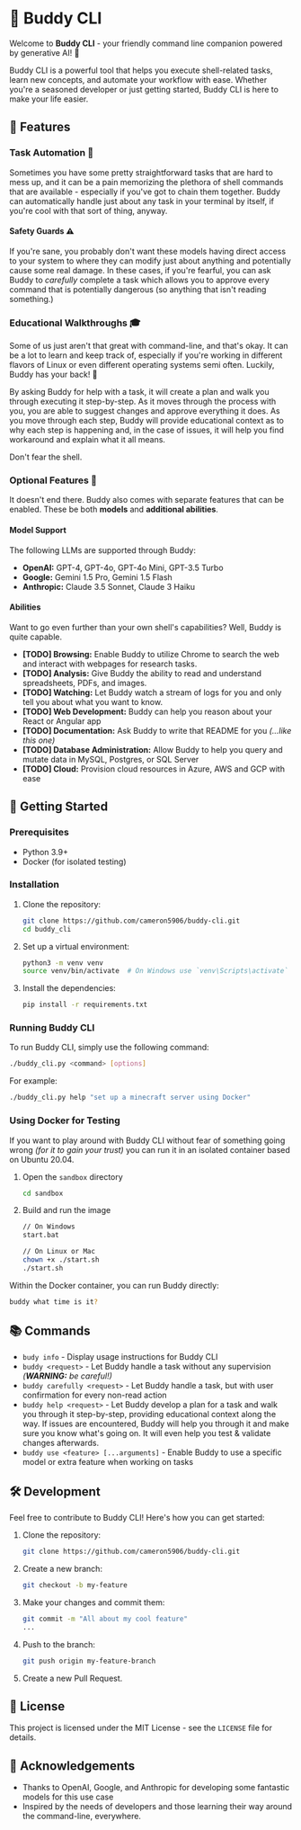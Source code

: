 # 🚀 Buddy CLI

Welcome to **Buddy CLI** - your friendly command line companion powered by generative AI! 🌟

Buddy CLI is a powerful tool that helps you execute shell-related tasks, learn new concepts, and automate your workflow with ease. Whether you're a seasoned developer or just getting started, Buddy CLI is here to make your life easier.



## 🌟 Features

### Task Automation 🤖

Sometimes you have some pretty straightforward tasks that are hard to mess up, and it can be a pain memorizing the plethora of shell commands that are available - especially if you've got to chain them together. Buddy can automatically handle just about any task in your terminal by itself, if you're cool with that sort of thing, anyway.

#### Safety Guards ⚠️

If you're sane, you probably don't want these models having direct access to your system to where they can modify just about anything and potentially cause some real damage. In these cases, if you're fearful, you can ask Buddy to *carefully* complete a task which allows you to approve every command that is potentially dangerous (so anything that isn't reading something.)

### Educational Walkthroughs 🎓

Some of us just aren't that great with command-line, and that's okay. It can be a lot to learn and keep track of, especially if you're working in different flavors of Linux or even different operating systems semi often. Luckily, Buddy has your back! 👏

By asking Buddy for help with a task, it will create a plan and walk you through executing it step-by-step. As it moves through the process with you, you are able to suggest changes and approve everything it does. As you move through each step, Buddy will provide educational context as to why each step is happening and, in the case of issues, it will help you find workaround and explain what it all means.

Don't fear the shell.

### Optional Features 🎫

It doesn't end there. Buddy also comes with separate features that can be enabled. These be both **models** and **additional abilities**.

#### Model Support

The following LLMs are supported through Buddy:

- **OpenAI:** GPT-4, GPT-4o, GPT-4o Mini, GPT-3.5 Turbo
- **Google:** Gemini 1.5 Pro, Gemini 1.5 Flash
- **Anthropic:** Claude 3.5 Sonnet, Claude 3 Haiku

#### Abilities

Want to go even further than your own shell's capabilities? Well, Buddy is quite capable.

- **[TODO] Browsing:** Enable Buddy to utilize Chrome to search the web and interact with webpages for research tasks.
- **[TODO] Analysis:** Give Buddy the ability to read and understand spreadsheets, PDFs, and images.
- **[TODO] Watching:** Let Buddy watch a stream of logs for you and only tell you about what you want to know.
- **[TODO] Web Development:** Buddy can help you reason about your React or Angular app
- **[TODO] Documentation:** Ask Buddy to write that README for you *(...like this one)* 
- **[TODO] Database Administration:** Allow Buddy to help you query and mutate data in MySQL, Postgres, or SQL Server
- **[TODO] Cloud:** Provision cloud resources in Azure, AWS and GCP with ease



## 🚀 Getting Started

### Prerequisites

- Python 3.9+
- Docker (for isolated testing)

### Installation

1. Clone the repository:
    ```sh
    git clone https://github.com/cameron5906/buddy-cli.git
    cd buddy_cli
    ```

2. Set up a virtual environment:
    ```sh
    python3 -m venv venv
    source venv/bin/activate  # On Windows use `venv\Scripts\activate`
    ```

3. Install the dependencies:
    ```sh
    pip install -r requirements.txt
    ```

### Running Buddy CLI

To run Buddy CLI, simply use the following command:

```sh
./buddy_cli.py <command> [options]
```

For example:

```bash
./buddy_cli.py help "set up a minecraft server using Docker"
```

### Using Docker for Testing

If you want to play around with Buddy CLI without fear of something going wrong *(for it to gain your trust)* you can run it in an isolated container based on Ubuntu 20.04.

1. Open the `sandbox` directory

   ```bash
   cd sandbox
   ```

   

2. Build and run the image

   ```bash
   // On Windows
   start.bat
   
   // On Linux or Mac
   chown +x ./start.sh
   ./start.sh
   ```

Within the Docker container, you can run Buddy directly:

```bash
buddy what time is it?
```



## 📚 Commands

- `budy info` - Display usage instructions for Buddy CLI
- `buddy <request>` - Let Buddy handle a task without any supervision *(**WARNING:** be careful!)*
- `buddy carefully <request>` - Let Buddy handle a task, but with user confirmation for every non-read action
- `buddy help <request>` - Let Buddy develop a plan for a task and walk you through it step-by-step, providing educational context along the way. If issues are encountered, Buddy will help you through it and make sure you know what's going on. It will even help you test & validate changes afterwards.
- `buddy use <feature> [...arguments]` - Enable Buddy to use a specific model or extra feature when working on tasks



## 🛠 Development

Feel free to contribute to Buddy CLI! Here's how you can get started:

1. Clone the repository:

   ```sh
   git clone https://github.com/cameron5906/buddy-cli.git
   ```

2. Create a new branch:

   ```sh
   git checkout -b my-feature
   ```

3. Make your changes and commit them:

   ```sh
   git commit -m "All about my cool feature"
   ...
   ```

4. Push to the branch:

   ```sh
   git push origin my-feature-branch
   ```

5. Create a new Pull Request.



## 📄 License

This project is licensed under the MIT License - see the `LICENSE` file for details.



## 🙏 Acknowledgements

- Thanks to OpenAI, Google, and Anthropic for developing some fantastic models for this use case
- Inspired by the needs of developers and those learning their way around the command-line, everywhere.
